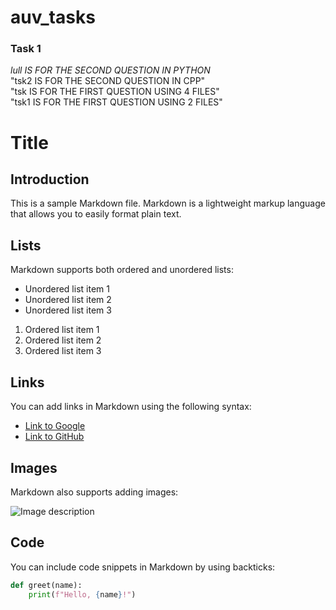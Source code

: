 # auv_tasks  

### Task 1  
*lull IS FOR THE SECOND QUESTION IN PYTHON*  
"tsk2 IS FOR THE SECOND QUESTION IN CPP"  
"tsk IS FOR THE FIRST QUESTION USING 4 FILES"  
"tsk1 IS FOR THE FIRST QUESTION USING 2 FILES"  


# Title

## Introduction

This is a sample Markdown file. Markdown is a lightweight markup language that allows you to easily format plain text.

## Lists

Markdown supports both ordered and unordered lists:

- Unordered list item 1
- Unordered list item 2
- Unordered list item 3

1. Ordered list item 1
2. Ordered list item 2
3. Ordered list item 3

## Links

You can add links in Markdown using the following syntax:

- [Link to Google](https://www.google.com)
- [Link to GitHub](https://www.github.com)

## Images

Markdown also supports adding images:

![Image description](https://example.com/image.jpg)

## Code

You can include code snippets in Markdown by using backticks:

```python
def greet(name):
    print(f"Hello, {name}!")
